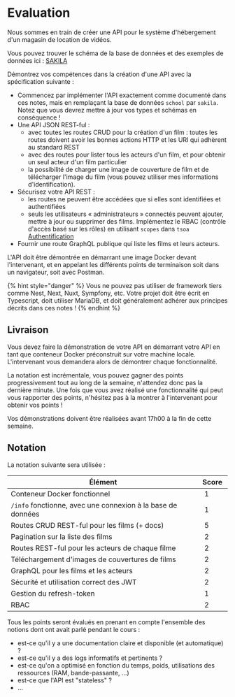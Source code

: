 # Evaluation

Nous sommes en train de créer une API pour le système d'hébergement d'un magasin de location de vidéos.

Vous pouvez trouver le schéma de la base de données et des exemples de données ici : [SAKILA](https://dev.glassworks.tech/courses/sgbdr/sgbdr-supports/-/tree/main/src/samples/sakila)

Démontrez vos compétences dans la création d'une API avec la spécification suivante :

- Commencez par implémenter l'API exactement comme documenté dans ces notes, mais en remplaçant la base de données `school` par `sakila`. Notez que vous devrez mettre à jour vos types et schémas en conséquence !
- Une API JSON REST-ful :
  - avec toutes les routes CRUD pour la création d'un film : toutes les routes doivent avoir les bonnes actions HTTP et les URI qui adhèrent au standard REST
  - avec des routes pour lister tous les acteurs d'un film, et pour obtenir un seul acteur d'un film particulier
  - la possibilité de charger une image de couverture de film et de télécharger l'image du film (vous pouvez utiliser mes informations d'identification).  
- Sécurisez votre API REST :
  - les routes ne peuvent être accédées que si elles sont identifiées et authentifiées
  - seuls les utilisateurs « administrateurs » connectés peuvent ajouter, mettre à jour ou supprimer des films. Implémentez le RBAC (contrôle d'accès basé sur les rôles) en utilisant `scopes` dans `tsoa` [Authentification](https://tsoa-community.github.io/docs/authentication.html)
- Fournir une route GraphQL publique qui liste les films et leurs acteurs.

L'API doit être démontrée en démarrant une image Docker devant l'intervenant, et en appelant les différents points de terminaison soit dans un navigateur, soit avec Postman.


{% hint style="danger" %}
Vous ne pouvez pas utiliser de framework tiers comme Nest, Next, Nuxt, Sympfony, etc. Votre projet doit être écrit en Typescript, doit utiliser MariaDB, et doit généralement adhérer aux principes décrits dans ces notes !
{% endhint %}

## Livraison

Vous devez faire la démonstration de votre API en démarrant votre API en tant que conteneur Docker préconstruit sur votre machine locale. L'intervenant vous demandera alors de démontrer chaque fonctionnalité.

La notation est incrémentale, vous pouvez gagner des points progressivement tout au long de la semaine, n'attendez donc pas la dernière minute. Une fois que vous avez réalisé une fonctionnalité qui peut vous rapporter des points, n'hésitez pas à la montrer à l'intervenant pour obtenir vos points !

Vos démonstrations doivent être réalisées avant 17h00 à la fin de cette semaine.

## Notation

La notation suivante sera utilisée :

| Élément | Score |
|--|--|
| Conteneur Docker fonctionnel | 1 |
| `/info` fonctionne, avec une connexion à la base de données | 1 |
| Routes CRUD REST-ful pour les films (+ docs) | 5 |
| Pagination sur la liste des films | 2 |
| Routes REST-ful pour les acteurs de chaque filme | 2 |
| Téléchargement d'images de couvertures de films | 2 |
| GraphQL pour les films et les acteurs | 2 |
| Sécurité et utilisation correct des JWT | 2 |
| Gestion du refresh-token | 1 |
| RBAC | 2 |


Tous les points seront évalués en prenant en compte l'ensemble des notions dont ont avait parlé pendant le cours :

- est-ce qu'il y a une documentation claire et disponible (et automatique) ?
- est-ce qu'il y a des logs informatifs et pertinents ?
- est-ce qu'on a optimisé en fonction du temps, poids, utilisations des ressources (RAM, bande-passante, ...)
- est-ce que l'API est "stateless" ?
- ...



